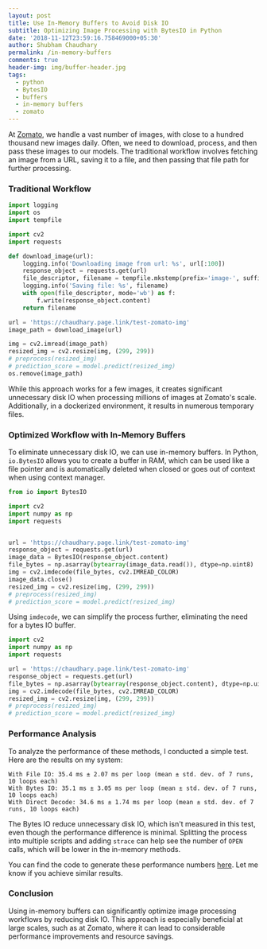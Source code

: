 ```yaml
---
layout: post
title: Use In-Memory Buffers to Avoid Disk IO
subtitle: Optimizing Image Processing with BytesIO in Python
date: '2018-11-12T23:59:16.758469000+05:30'
author: Shubham Chaudhary
permalink: /in-memory-buffers
comments: true
header-img: img/buffer-header.jpg
tags:
  - python
  - BytesIO
  - buffers
  - in-memory buffers
  - zomato
---
```


At [Zomato][zblog], we handle a vast number of images, with close to a hundred thousand new images daily. Often, we need to download, process, and then pass these images to our models. The traditional workflow involves fetching an image from a URL, saving it to a file, and then passing that file path for further processing.

### Traditional Workflow

```python
import logging
import os
import tempfile

import cv2
import requests

def download_image(url):
    logging.info('Downloading image from url: %s', url[:100])
    response_object = requests.get(url)
    file_descriptor, filename = tempfile.mkstemp(prefix='image-', suffix='.jpg')
    logging.info('Saving file: %s', filename)
    with open(file_descriptor, mode='wb') as f:
        f.write(response_object.content)
    return filename

url = 'https://chaudhary.page.link/test-zomato-img'
image_path = download_image(url)

img = cv2.imread(image_path)
resized_img = cv2.resize(img, (299, 299))
# preprocess(resized_img)
# prediction_score = model.predict(resized_img)
os.remove(image_path)
```

While this approach works for a few images, it creates significant unnecessary disk IO when processing millions of images at Zomato's scale. Additionally, in a dockerized environment, it results in numerous temporary files.

### Optimized Workflow with In-Memory Buffers

To eliminate unnecessary disk IO, we can use in-memory buffers. In Python, `io.BytesIO` allows you to create a buffer in RAM, which can be used like a file pointer and is automatically deleted when closed or goes out of context when using context manager.

```python
from io import BytesIO

import cv2
import numpy as np
import requests


url = 'https://chaudhary.page.link/test-zomato-img'
response_object = requests.get(url)
image_data = BytesIO(response_object.content)
file_bytes = np.asarray(bytearray(image_data.read()), dtype=np.uint8)
img = cv2.imdecode(file_bytes, cv2.IMREAD_COLOR)
image_data.close()
resized_img = cv2.resize(img, (299, 299))
# preprocess(resized_img)
# prediction_score = model.predict(resized_img)
```

Using `imdecode`, we can simplify the process further, eliminating the need for a bytes IO buffer.

```python
import cv2
import numpy as np
import requests

url = 'https://chaudhary.page.link/test-zomato-img'
response_object = requests.get(url)
file_bytes = np.asarray(bytearray(response_object.content), dtype=np.uint8)
img = cv2.imdecode(file_bytes, cv2.IMREAD_COLOR)
resized_img = cv2.resize(img, (299, 299))
# preprocess(resized_img)
# prediction_score = model.predict(resized_img)
```

### Performance Analysis

To analyze the performance of these methods, I conducted a simple test. Here are the results on my system:

```
With File IO: 35.4 ms ± 2.07 ms per loop (mean ± std. dev. of 7 runs, 10 loops each)
With Bytes IO: 35.1 ms ± 3.05 ms per loop (mean ± std. dev. of 7 runs, 10 loops each)
With Direct Decode: 34.6 ms ± 1.74 ms per loop (mean ± std. dev. of 7 runs, 10 loops each)
```

The Bytes IO reduce unnecessary disk IO, which isn't measured in this test, even though the performance difference is minimal. Splitting the process into multiple scripts and adding `strace` can help see the number of `OPEN` calls, which will be lower in the in-memory methods.

You can find the code to generate these performance numbers [here][perf-code-gist]. Let me know if you achieve similar results.

<!--
<script src="https://gist.github.com/7b5d7f0957a4aa3c84c010f3d7f27643.js"></script>
-->

[io.BytesIO]: https://docs.python.org/3/library/io.html#io.BytesIO
[perf-code-gist]: https://gist.github.com/7b5d7f0957a4aa3c84c010f3d7f27643
[zblog]: https://www.zomato.com/blog/

### Conclusion

Using in-memory buffers can significantly optimize image processing workflows by reducing disk IO. This approach is especially beneficial at large scales, such as at Zomato, where it can lead to considerable performance improvements and resource savings.
